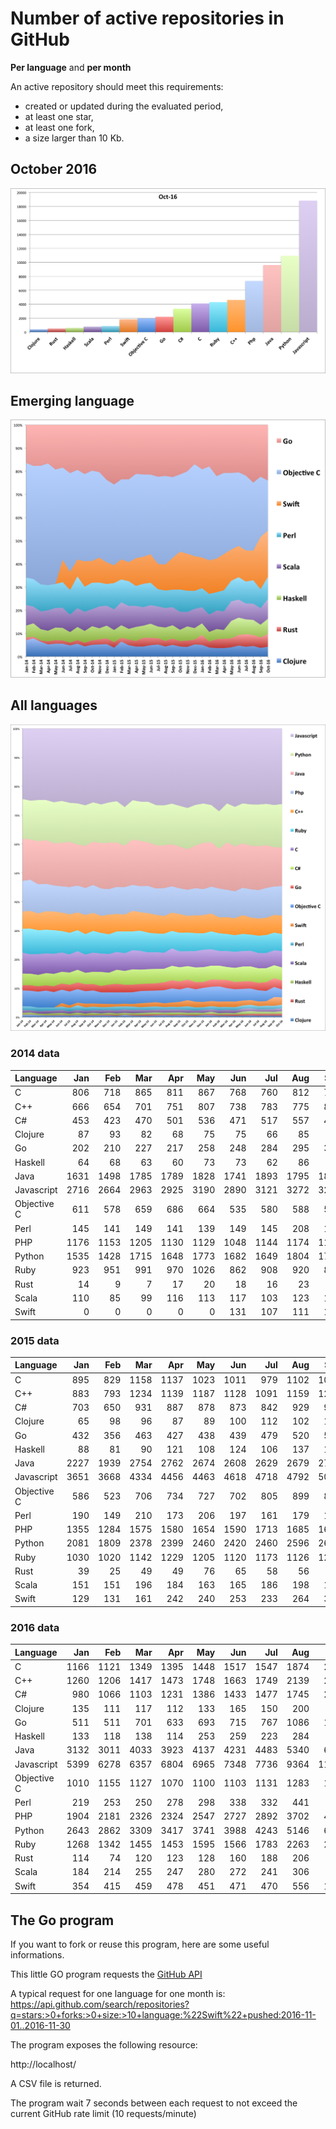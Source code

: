 # Number of active repositories in GitHub

**Per language** and **per month**

An active repository should meet this requirements:
- created or updated during the evaluated period,
- at least one star,
- at least one fork,
- a size larger than 10 Kb.
 
## October 2016

![Statistiques](stats-2016-10.png)

## Emerging language

![Statistiques](new_lang_2014-01_2016-10.png)

## All languages

![Statistiques](stats_2014-01_2016-10.png)

### 2014 data

| Language    | Jan    | Feb    | Mar    | Apr    | May    | Jun    | Jul    | Aug    | Sep    | Oct    | Nov    | Dec    |
| :---        |   ---: |   ---: |   ---: |   ---: |   ---: |   ---: |   ---: |   ---: |   ---: |   ---: |   ---: |   ---: |
| C           |    806 |    718 |    865 |    811 |    867 |    768 |    760 |    812 |    781 |    888 |    855 |    876 |
| C++         |    666 |    654 |    701 |    751 |    807 |    738 |    783 |    775 |    825 |    836 |    791 |    917 |
| C#          |    453 |    423 |    470 |    501 |    536 |    471 |    517 |    557 |    490 |    565 |    645 |    560 |
| Clojure     |     87 |     93 |     82 |     68 |     75 |     75 |     66 |     85 |     63 |     78 |     76 |     82 |
| Go          |    202 |    210 |    227 |    217 |    258 |    248 |    284 |    295 |    301 |    304 |    295 |    362 |
| Haskell     |     64 |     68 |     63 |     60 |     73 |     73 |     62 |     86 |     72 |     95 |     69 |     84 | 
| Java        |   1631 |   1498 |   1785 |   1789 |   1828 |   1741 |   1893 |   1795 |   1812 |   2018 |   2101 |   2174 |
| Javascript  |   2716 |   2664 |   2963 |   2925 |   3190 |   2890 |   3121 |   3272 |   3290 |   3420 |   3506 |   3452 |
| Objective C |    611 |    578 |    659 |    686 |    664 |    535 |    580 |    588 |    533 |    600 |    533 |    543 |
| Perl        |    145 |    141 |    149 |    141 |    139 |    149 |    145 |    208 |    153 |    176 |    149 |    142 |
| PHP         |   1176 |   1153 |   1205 |   1130 |   1129 |   1048 |   1144 |   1174 |   1155 |   1290 |   1266 |   1197 |
| Python      |   1535 |   1428 |   1715 |   1648 |   1773 |   1682 |   1649 |   1804 |   1738 |   1822 |   1790 |   1894 |
| Ruby        |    923 |    951 |    991 |    970 |   1026 |    862 |    908 |    920 |    875 |   1010 |    949 |    924 |
| Rust        |     14 |      9 |      7 |     17 |     20 |     18 |     16 |     23 |     22 |     29 |     31 |     38 |
| Scala       |    110 |     85 |     99 |    116 |    113 |    117 |    103 |    123 |    117 |    113 |    137 |    131 |
| Swift       |      0 |      0 |      0 |      0 |      0 |    131 |    107 |    111 |    155 |    145 |    155 |    143 |

### 2015 data

| Language    | Jan    | Feb    | Mar    | Apr    | May    | Jun    | Jul    | Aug    | Sep    | Oct    | Nov    | Dec    |
| :---        |   ---: |   ---: |   ---: |   ---: |   ---: |   ---: |   ---: |   ---: |   ---: |   ---: |   ---: |   ---: |
| C           |    895 |    829 |   1158 |   1137 |   1023 |   1011 |    979 |   1102 |   1044 |   1050 |    999 |   1118 |
| C++         |    883 |    793 |   1234 |   1139 |   1187 |   1128 |   1091 |   1159 |   1224 |   1174 |   1080 |   1177 |
| C#          |    703 |    650 |    931 |    887 |    878 |    873 |    842 |    929 |    927 |    950 |    913 |    962 |
| Clojure     |     65 |     98 |     96 |     87 |     89 |    100 |    112 |    102 |    118 |    115 |     90 |    119 |
| Go          |    432 |    356 |    463 |    427 |    438 |    439 |    479 |    520 |    527 |    567 |    432 |    385 |
| Haskell     |     88 |     81 |     90 |    121 |    108 |    124 |    106 |    137 |    135 |    129 |    132 |    112 |  
| Java        |   2227 |   1939 |   2754 |   2762 |   2674 |   2608 |   2629 |   2679 |   2734 |   2856 |   2629 |   2988 |
| Javascript  |   3651 |   3668 |   4334 |   4456 |   4463 |   4618 |   4718 |   4792 |   5048 |   5588 |   4680 |   4842 |
| Objective C |    586 |    523 |    706 |    734 |    727 |    702 |    805 |    899 |    812 |    883 |    762 |    904 | 
| Perl        |    190 |    149 |    210 |    173 |    206 |    197 |    161 |    179 |    176 |    255 |    197 |    176 |
| PHP         |   1355 |   1284 |   1575 |   1580 |   1654 |   1590 |   1713 |   1685 |   1686 |   1836 |   1671 |   1675 |
| Python      |   2081 |   1809 |   2378 |   2399 |   2460 |   2420 |   2460 |   2596 |   2664 |   2903 |   2496 |   2536 |
| Ruby        |   1030 |   1020 |   1142 |   1229 |   1205 |   1120 |   1173 |   1126 |   1208 |   1313 |   1110 |   1061 |
| Rust        |     39 |     25 |     49 |     49 |     76 |     65 |     58 |     56 |     63 |     62 |     57 |     49 |
| Scala       |    151 |    151 |    196 |    184 |    163 |    165 |    186 |    198 |    182 |    205 |    134 |    188 |
| Swift       |    129 |    131 |    161 |    242 |    240 |    253 |    233 |    264 |    322 |    431 |    343 |    341 |

### 2016 data

| Language    | Jan    |  Feb   | Mar    | Apr    | May    | Jun    | Jul    | Aug    | Sep    | Oct    | Nov    | Dec    |
| :---        |   ---: |   ---: |   ---: |   ---: |   ---: |   ---: |   ---: |   ---: |   ---: |   ---: |   ---: |   ---: |
| C           |   1166 |   1121 |   1349 |   1395 |   1448 |   1517 |   1547 |   1874 |   2292 |   4098 |        |        |
| C++         |   1260 |   1206 |   1417 |   1473 |   1748 |   1663 |   1749 |   2139 |   2714 |   4614 |        |        |
| C#          |    980 |   1066 |   1103 |   1231 |   1386 |   1433 |   1477 |   1745 |   2015 |   3339 |        |        |
| Clojure     |    135 |    111 |    117 |    112 |    133 |    165 |    150 |    200 |    223 |    387 |        |        |
| Go          |    511 |    511 |    701 |    633 |    693 |    715 |    767 |   1086 |   1341 |   2189 |        |        |
| Haskell     |    133 |    118 |    138 |    114 |    253 |    259 |    223 |    284 |    333 |    597 |        |        |
| Java        |   3132 |   3011 |   4033 |   3923 |   4137 |   4231 |   4483 |   5340 |   6055 |   9617 |        |        |
| Javascript  |   5399 |   6278 |   6357 |   6804 |   6965 |   7348 |   7736 |   9364 |  11769 |  18837 |        |        |
| Objective C |   1010 |   1155 |   1127 |   1070 |   1100 |   1103 |   1131 |   1283 |   1564 |   1966 |        |        |
| Perl        |    219 |    253 |    250 |    278 |    298 |    338 |    332 |    441 |    490 |    868 |        |        |
| PHP         |   1904 |   2181 |   2326 |   2324 |   2547 |   2727 |   2892 |   3702 |   4404 |   7343 |        |        |
| Python      |   2643 |   2862 |   3309 |   3417 |   3741 |   3988 |   4243 |   5146 |   6510 |  10944 |        |        |
| Ruby        |   1268 |   1342 |   1455 |   1453 |   1595 |   1566 |   1783 |   2263 |   2730 |   4285 |        |        |
| Rust        |    114 |     74 |    120 |    123 |    128 |    160 |    188 |    206 |    271 |    502 |        |        |
| Scala       |    184 |    214 |    255 |    247 |    280 |    272 |    241 |    306 |    429 |    776 |        |        |
| Swift       |    354 |    415 |    459 |    478 |    451 |    471 |    470 |    556 |   1352 |   1826 |        |        |

## The Go program

If you want to fork or reuse this program, here are some useful informations.

This little GO program requests the
[GitHub API](https://developer.github.com/v3/search/#search-repositories)

A typical request for one language for one month is:
https://api.github.com/search/repositories?q=stars:>0+forks:>0+size:>10+language:%22Swift%22+pushed:2016-11-01..2016-11-30

The program exposes the following resource:

http://localhost/

A CSV file is returned.

The program wait 7 seconds between each request to not exceed the current GitHub rate limit (10 requests/minute)
